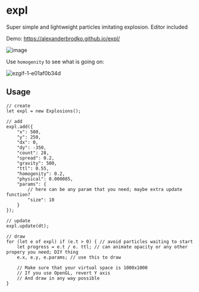 # expl
Super simple and lightweight particles imitating explosion. Editor included

Demo: https://alexanderbrodko.github.io/expl/

![image](https://github.com/alexanderbrodko/expl/assets/57812581/7fad6981-8050-40d6-b1db-512e6b9edbb6)


Use `homogenity` to see what is going on:

![ezgif-1-e01af0b34d](https://github.com/alexanderbrodko/expl/assets/57812581/140d3b0e-a307-4b97-b10e-e48369c09c39)



## Usage

```
// create
let expl = new Explosions();

// add
expl.add({
	"x": 500,
	"y": 250,
	"dx": 0,
	"dy": -350,
	"count": 28,
	"spread": 0.2,
	"gravity": 500,
	"ttl": 0.55,
	"homogenity": 0.2,
	"physical": 0.000085,
	"params": {
		// here can be any param that you need; maybe extra update function?
		"size": 10
	}
});

// update
expl.update(dt);

// draw
for (let e of expl) if (e.t > 0) { // avoid particles waiting to start
	let progress = e.t / e. ttl; // can animate opacity or any other propery you need; DIY thing
	e.x, e.y, e.params; // use this to draw

	// Make sure that your virtual space is 1000x1000
	// If you use OpenGL, revert Y axis
	// And draw in any way possible
}

```
